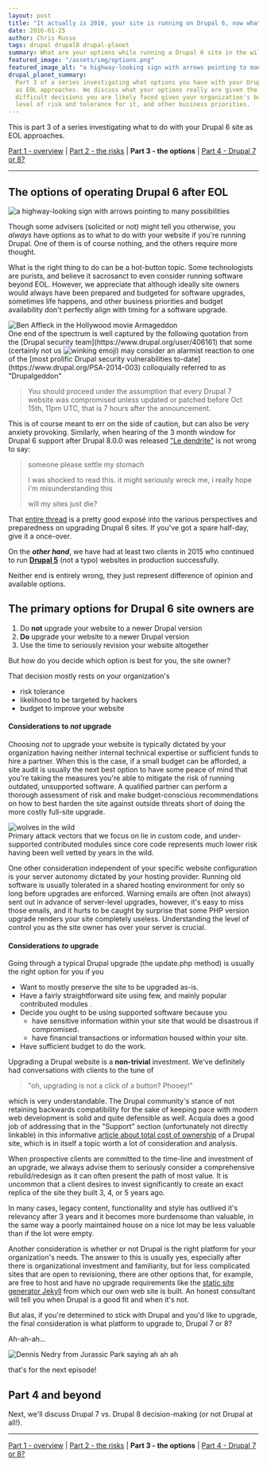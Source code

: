 ```yaml
---
layout: post
title: "It actually is 2016, your site is running on Drupal 6, now what? Part 3: the options"
date: 2016-01-25
author: Chris Russo
tags: drupal drupal8 drupal-planet
summary: What are your options while running a Drupal 6 site in the wild after EOL?
featured_image: "/assets/img/options.png"
featured_image_alt: "a highway-looking sign with arrows pointing to many possibilities"
drupal_planet_summary:
  Part 3 of a series investigating what options you have with your Drupal 6 site
  as EOL approaches. We discuss what your options really are given the many
  difficult decisions you are likely faced given your organization's budget,
  level of risk and tolerance for it, and other business priorities.
---
```


This is part 3 of a series investigating what to do with your Drupal 6 site as
EOL approaches.

[Part 1 - overview](/2015/11/24/drupal-6-upgrade.html) \|
[Part 2 - the risks](/2015/12/10/drupal-6-part-2.html)
\| **Part 3 - the options** \|
[Part 4 - Drupal 7 or 8?](/2016/02/24/drupal-6-part-4.html)

*****

## The options of operating Drupal 6 after EOL

<img src="/assets/img/options.png" alt="a highway-looking sign with arrows pointing to many possibilities">

Though some advisers (solicited or not) might tell you otherwise, you _always_ have options as to what to do
with your website if you're running Drupal. One of them is of course nothing, and the others require more thought.

What is the right thing to do can be a hot-button topic. Some technologists are purists,
and believe it sacrosanct to even consider running software beyond EOL. However, we appreciate
that although ideally site owners would always have been prepared and budgeted for
software upgrades, sometimes life happens, and other business priorities and budget
availability don't perfectly align with timing for a software upgrade.

<div class="blog-image-large wrap-left">
  <img src="/assets/img/Armageddon-affleck.jpg" alt="Ben Affleck in the Hollywood movie Armageddon">
</div>
One end of the spectrum is well captured by the following quotation from
the [Drupal security team](https://www.drupal.org/user/406161) that some (certainly not us
<img src="http://www.emoji-cheat-sheet.com/graphics/emojis/wink.png" alt="winking emoji" class="emoji">) may consider an
alarmist reaction to one of the [most prolific Drupal security vulnerabilities to-date](https://www.drupal.org/PSA-2014-003) colloquially referred to as "Drupalgeddon"

<br style="clear:both;">

> You should proceed under the assumption that every Drupal 7 website was compromised unless updated or patched before Oct 15th, 11pm UTC, that is 7 hours after the announcement.

This is of course meant to err on the side of caution, but can
also be very anxiety provoking. Similarly, when hearing of the 3 month window for Drupal 6
support after Drupal 8.0.0 was released ["Le dendrite"](https://www.drupal.org/drupal-6-eol#comment-10556816) is not wrong to say:

> someone please settle my stomach
>
>  I was shocked to read this. it might seriously wreck me,
>  i really hope i'm misunderstanding this
>
>  will my sites just die?

That [entire thread](https://www.drupal.org/drupal-6-eol) is a
pretty good exposé into the various perspectives and preparedness
on upgrading Drupal 6 sites. If you've got a spare half-day, give it a once-over.

On the **_other hand_**, we have had at least two clients in 2015 who continued to run
[**Drupal 5**](https://www.drupal.org/drupal-5.0) (not a typo)
websites in production successfully.

Neither end is entirely wrong, they just represent difference of opinion and available options.

## The primary options for Drupal 6 site owners are
1. Do **not** upgrade your website to a newer Drupal version
1. **Do** upgrade your website to a newer Drupal version
1. Use the time to seriously revision your website altogether

But how do you decide which option is best for you, the site owner?

That decision mostly rests on your organization's

 + risk tolerance
 + likelihood to be targeted by hackers
 + budget to improve your website

#### Considerations to _not_ upgrade

Choosing _not_ to upgrade your website is typically dictated by your organization having neither internal
technical expertise or sufficient funds to hire a partner. When this is the case, if a small budget can be
afforded, a site audit is usually the next best option to have some peace of mind that you're taking the measures you're able to
 mitigate the risk of running outdated, unsupported software. A qualified partner can perform a
thorough assessment of risk and make budget-conscious recommendations
on how to best harden the site against outside threats short of doing the more costly
full-site upgrade.

<div class="blog-image-large wrap-left">
 <img src="/assets/img/wild.jpg" alt="wolves in the wild">
</div>
Primary attack vectors that we focus on lie in custom code, and
under-supported contributed modules since core code represents much lower risk
having been well vetted by years in the wild.
<br style="clear:both;">

One other consideration independent
of your specific website configuration is your server autonomy dictated by your hosting provider. Running old software is
usually tolerated in a shared hosting environment for only so long before upgrades
are enforced. Warning emails are often (not always) sent out in advance of server-level upgrades, however,
 it's easy to miss those emails, and it hurts to be caught by surprise that some PHP version upgrade renders
your site completely useless. Understanding the level of control you as the
site owner has over your server is crucial.

#### Considerations _to_ upgrade

Going through a typical Drupal upgrade (the update.php method) is usually the right option for you if you

 + Want to mostly preserve the site to be upgraded as-is.
 + Have a fairly straightforward site using few, and mainly popular contributed modules .
 + Decide you ought to be using supported software because you
    + have sensitive information within your site that would be disastrous if compromised.
    + have financial transactions or information housed within your site.
 + Have sufficient budget to do the work.

Upgrading a Drupal website is a **non-trivial** investment. We've definitely had conversations
 with clients to the tune of

> "oh, upgrading is not a click of a button? Phooey!"

which is very understandable. The Drupal community's stance of not retaining backwards compatibility
for the sake of keeping pace with modern web development is solid and quite defensible as well. Acquia
does a good job of addressing that in the "Support" section (unfortunately not directly linkable)
in this informative
[article about total cost of ownership](https://www.acquia.com/blog/setting-record-straight-total-cost-adobe-aem-vs-acquia)
of a Drupal site, which is in itself a topic worth a lot of consideration and analysis.

When prospective clients are committed to the time-line and investment of an upgrade,
 we always advise them to seriously consider a comprehensive rebuild/redesign as it can
 often present the path of most value. It is uncommon that a client desires to
 invest significantly to create an exact replica of the site they built 3, 4, or 5 years ago.

 In many cases, legacy content, functionality and style has outlived it's relevancy after 3 years
 and it becomes more burdensome than valuable, in the same way a poorly maintained house on a nice lot
 may be less valuable than if the lot were empty.

 Another consideration is whether or not Drupal is the right platform for your organization's needs.
 The answer to this is usually yes, especially after there is organizational
 investment and familiarity, but for less complicated sites that are open to revisioning,
 there are other options that, for example, are free to host and have no upgrade requirements
  like the [static site generator Jekyll](https://jekyllrb.com/) from which our own
   web site is built. An honest consultant will tell you when Drupal is a good fit
   and when it's not.

But alas, if you're determined to stick with Drupal
and you'd like to upgrade, the final consideration
is what platform to upgrade to, Drupal 7 or 8?

Ah-ah-ah...

<img src="/assets/img/ah-ah-ah-terminal.jpg" alt="Dennis Nedry from Jurassic Park saying ah ah ah">

that's for the next episode!

## Part 4 and beyond

Next, we'll discuss Drupal 7 vs. Drupal 8 decision-making (or not Drupal at all!).

*****

[Part 1 - overview](/2015/11/24/drupal-6-upgrade.html) \|
[Part 2 - the risks](/2015/12/10/drupal-6-part-2.html)
\| **Part 3 - the options** \|
[Part 4 - Drupal 7 or 8?](/2016/02/24/drupal-6-part-4.html)
